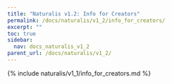 ```yaml
---
title: "Naturalis v1.2: Info for Creators"
permalink: /docs/naturalis/v1_2/info_for_creators/
excerpt: ""
toc: true
sidebar:
  nav: docs_naturalis_v1_2
parent_url: /docs/naturalis/v1_2/
---
```


{% include naturalis/v1_1/info_for_creators.md %}
